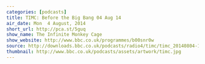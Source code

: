 ```yaml
---
categories: [podcasts]
title: TIMC: Before the Big Bang 04 Aug 14
air_date: Mon  4 August, 2014
short_url: http://pca.st/5guq
show_name: The Infinite Monkey Cage
show_website: http://www.bbc.co.uk/programmes/b00snr0w
source: http://downloads.bbc.co.uk/podcasts/radio4/timc/timc_20140804-1700b.mp3
thumbnail: http://www.bbc.co.uk/podcasts/assets/artwork/timc.jpg
---
```

